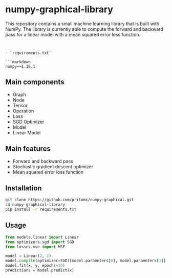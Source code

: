 # numpy-graphical-library

This repository contains a small machine learning library that is built with NumPy. The library is currently able to compute the forward and backward pass for a linear model with a mean squared error loss function.
```


- `requirements.txt`

```markdown
numpy==1.18.1
```


## Main components
* Graph
* Node
* Tensor
* Operation
* Loss
* SGD Optimizer
* Model
* Linear Model

## Main features
* Forward and backward pass
* Stochastic gradient descent optimizer
* Mean squared error loss function

## Installation
```bash
git clone https://github.com/pritoms/numpy-graphical.git
cd numpy-graphical-library
pip install -r requirements.txt
```

## Usage
```python
from models.linear import Linear
from optimizers.sgd import SGD
from losses.mse import MSE

model = Linear(2, 2)
model.compile(optimizer=SGD([model.parameters[0], model.parameters[1]], lr=0.01), loss=MSE())
model.fit(x, y, epochs=10)
predictions = model.predict(x)
